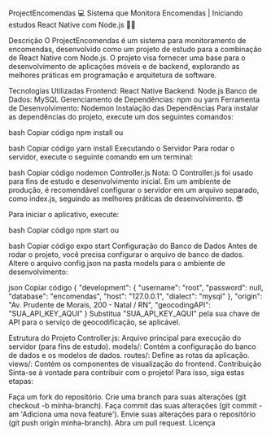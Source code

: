 ProjectEncomendas 💻
Sistema que Monitora Encomendas | Iniciando estudos React Native com Node.js 🐱‍🚀

Descrição
O ProjectEncomendas é um sistema para monitoramento de encomendas, desenvolvido como um projeto de estudo para a combinação de React Native com Node.js. O projeto visa fornecer uma base para o desenvolvimento de aplicações móveis e de backend, explorando as melhores práticas em programação e arquitetura de software.

Tecnologias Utilizadas
Frontend: React Native
Backend: Node.js
Banco de Dados: MySQL
Gerenciamento de Dependências: npm ou yarn
Ferramenta de Desenvolvimento: Nodemon
Instalação das Dependências
Para instalar as dependências do projeto, execute um dos seguintes comandos:

bash
Copiar código
npm install
ou

bash
Copiar código
yarn install
Executando o Servidor
Para rodar o servidor, execute o seguinte comando em um terminal:

bash
Copiar código
nodemon Controller.js
Nota: O Controller.js foi usado para fins de estudo e desenvolvimento inicial. Em um ambiente de produção, é recomendável configurar o servidor em um arquivo separado, como index.js, seguindo as melhores práticas de desenvolvimento. 😎

Para iniciar o aplicativo, execute:

bash
Copiar código
npm start
ou

bash
Copiar código
expo start
Configuração do Banco de Dados
Antes de rodar o projeto, você precisa configurar o arquivo de banco de dados. Altere o arquivo config.json na pasta models para o ambiente de desenvolvimento:

json
Copiar código
{
  "development": {
    "username": "root",
    "password": null,
    "database": "encomendas",
    "host": "127.0.0.1",
    "dialect": "mysql"
  },
  "origin": "Av. Prudente de Morais, 200 - Natal / RN",
  "geocodingAPI": "SUA_API_KEY_AQUI"
}
Substitua "SUA_API_KEY_AQUI" pela sua chave de API para o serviço de geocodificação, se aplicável.

Estrutura do Projeto
Controller.js: Arquivo principal para execução do servidor (para fins de estudo).
models/: Contém a configuração do banco de dados e os modelos de dados.
routes/: Define as rotas da aplicação.
views/: Contém os componentes de visualização do frontend.
Contribuição
Sinta-se à vontade para contribuir com o projeto! Para isso, siga estas etapas:

Faça um fork do repositório.
Crie uma branch para suas alterações (git checkout -b minha-branch).
Faça commit das suas alterações (git commit -am 'Adiciona uma nova feature').
Envie suas alterações para o repositório (git push origin minha-branch).
Abra um pull request.
Licença
